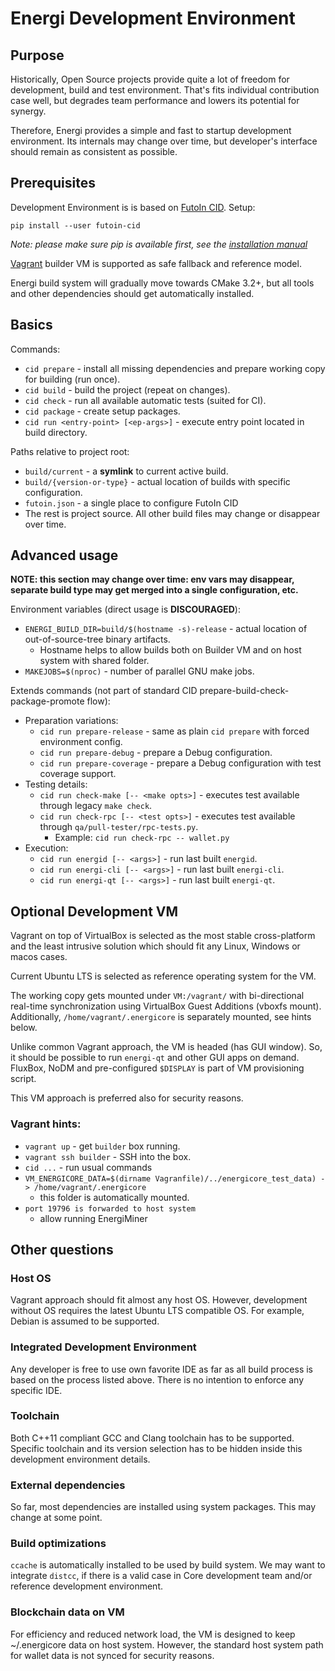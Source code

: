 
# Energi Development Environment

## Purpose

Historically, Open Source projects provide quite a lot of freedom for
development, build and test environment. That's fits individual contribution case well,
but degrades team performance and lowers its potential for synergy.

Therefore, Energi provides a simple and fast to startup development environment.
Its internals may change over time, but developer's interface should remain as consistent
as possible.

## Prerequisites

Development Environment is is based on [FutoIn CID](https://futoin.org/docs/cid/). Setup:

    pip install --user futoin-cid

*Note: please make sure pip is available first, see the [installation manual](https://futoin.org/docs/cid/install/)*

[Vagrant](https://www.vagrantup.com/intro/getting-started/install.html) builder VM
is supported as safe fallback and reference model.

Energi build system will gradually move towards CMake 3.2+, but all tools
and other dependencies should get automatically installed.

## Basics

Commands:

* `cid prepare` - install all missing dependencies and prepare working copy for building (run once).
* `cid build` - build the project (repeat on changes).
* `cid check` - run all available automatic tests (suited for CI).
* `cid package` - create setup packages.
* `cid run <entry-point> [<ep-args>]` - execute entry point located in build directory.

Paths relative to project root:

* `build/current` - a **symlink** to current active build.
* `build/{version-or-type}` - actual location of builds with specific configuration.
* `futoin.json` - a single place to configure FutoIn CID
* The rest is project source. All other build files may change or disappear over time.

## Advanced usage

**NOTE: this section may change over time: env vars may disappear, separate build type may
get merged into a single configuration, etc.**

Environment variables (direct usage is **DISCOURAGED**):

* `ENERGI_BUILD_DIR=build/$(hostname -s)-release` - actual location of out-of-source-tree binary artifacts.
    - Hostname helps to allow builds both on Builder VM and on host system with shared folder.
* `MAKEJOBS=$(nproc)` - number of parallel GNU make jobs.

Extends commands (not part of standard CID prepare-build-check-package-promote flow):

* Preparation variations:
    * `cid run prepare-release` - same as plain `cid prepare` with forced environment config.
    * `cid run prepare-debug` - prepare a Debug configuration.
    * `cid run prepare-coverage` - prepare a Debug configuration with test coverage support.
* Testing details:
    * `cid run check-make [-- <make opts>]` - executes test available through legacy `make check`.
    * `cid run check-rpc [-- <test opts>]` - executes test available through `qa/pull-tester/rpc-tests.py`.
        - Example: `cid run check-rpc -- wallet.py`
* Execution:
    * `cid run energid [-- <args>]` - run last built `energid`.
    * `cid run energi-cli [-- <args>]` - run last built `energi-cli`.
    * `cid run energi-qt [-- <args>]` - run last built `energi-qt`.

## Optional Development VM

Vagrant on top of VirtualBox is selected as the most stable cross-platform
and the least intrusive solution which should fit any Linux, Windows or macos cases.

Current Ubuntu LTS is selected as reference operating system for the VM.

The working copy gets mounted under `VM:/vagrant/` with bi-directional real-time synchronization
using VirtualBox Guest Additions (vboxfs mount). Additionally, `/home/vagrant/.energicore` is
separately mounted, see hints below.

Unlike common Vagrant approach, the VM is headed (has GUI window). So, it should be possible to run
`energi-qt` and other GUI apps on demand. FluxBox, NoDM and pre-configured `$DISPLAY` is part of
VM provisioning script.

This VM approach is preferred also for security reasons.

### Vagrant hints:

* `vagrant up` - get `builder` box running.
* `vagrant ssh builder` - SSH into the box.
* `cid ...` - run usual commands
* `VM_ENERGICORE_DATA=$(dirname Vagranfile)/../energicore_test_data) -> /home/vagrant/.energicore`
    - this folder is automatically mounted.
* `port 19796 is forwarded to host system`
    - allow running EnergiMiner

## Other questions

### Host OS

Vagrant approach should fit almost any host OS. However, development without OS requires
the latest Ubuntu LTS compatible OS. For example, Debian is assumed to be supported.

### Integrated Development Environment

Any developer is free to use own favorite IDE as far as all build process is based on
the process listed above. There is no intention to enforce any specific IDE.

### Toolchain

Both C++11 compliant GCC and Clang toolchain has to be supported. Specific toolchain and
its version selection has to be hidden inside this development environment details.

### External dependencies

So far, most dependencies are installed using system packages. This may change
at some point.

### Build optimizations

`ccache` is automatically installed to be used by build system. We may want to integrate `distcc`,
if there is a valid case in Core development team and/or reference development environment.

### Blockchain data on VM

For efficiency and reduced network load, the VM is designed to keep ~/.energicore data on
host system. However, the standard host system path for wallet data is not synced for security reasons.
